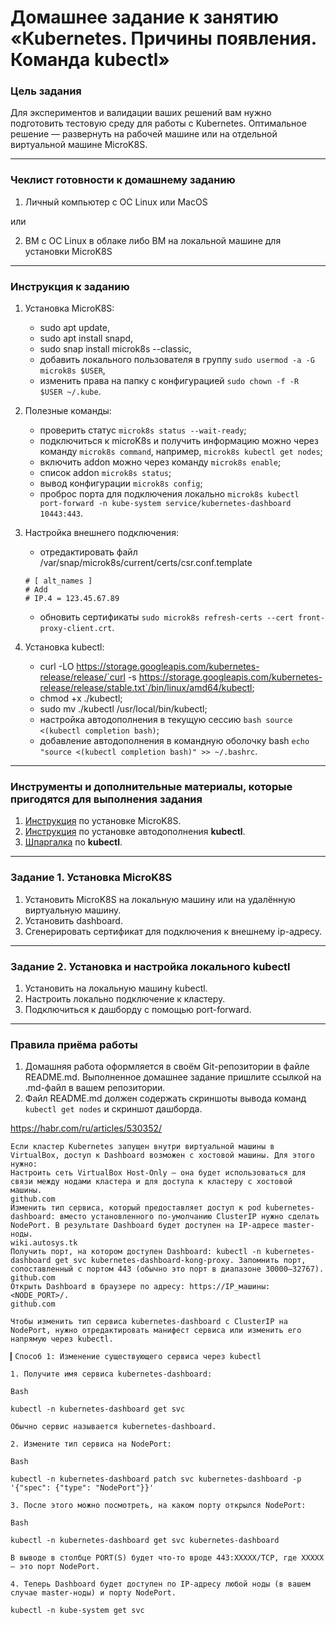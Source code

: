# Домашнее задание к занятию «Kubernetes. Причины появления. Команда kubectl»

### Цель задания

Для экспериментов и валидации ваших решений вам нужно подготовить тестовую среду для работы с Kubernetes. Оптимальное решение — развернуть на рабочей машине или на отдельной виртуальной машине MicroK8S.

------

### Чеклист готовности к домашнему заданию

1. Личный компьютер с ОС Linux или MacOS 

или

2. ВМ c ОС Linux в облаке либо ВМ на локальной машине для установки MicroK8S  

------

### Инструкция к заданию

1. Установка MicroK8S:
    - sudo apt update,
    - sudo apt install snapd,
    - sudo snap install microk8s --classic,
    - добавить локального пользователя в группу `sudo usermod -a -G microk8s $USER`,
    - изменить права на папку с конфигурацией `sudo chown -f -R $USER ~/.kube`.

2. Полезные команды:
    - проверить статус `microk8s status --wait-ready`;
    - подключиться к microK8s и получить информацию можно через команду `microk8s command`, например, `microk8s kubectl get nodes`;
    - включить addon можно через команду `microk8s enable`; 
    - список addon `microk8s status`;
    - вывод конфигурации `microk8s config`;
    - проброс порта для подключения локально `microk8s kubectl port-forward -n kube-system service/kubernetes-dashboard 10443:443`.

3. Настройка внешнего подключения:
    - отредактировать файл /var/snap/microk8s/current/certs/csr.conf.template
    ```shell
    # [ alt_names ]
    # Add
    # IP.4 = 123.45.67.89
    ```
    - обновить сертификаты `sudo microk8s refresh-certs --cert front-proxy-client.crt`.

4. Установка kubectl:
    - curl -LO https://storage.googleapis.com/kubernetes-release/release/`curl -s https://storage.googleapis.com/kubernetes-release/release/stable.txt`/bin/linux/amd64/kubectl;
    - chmod +x ./kubectl;
    - sudo mv ./kubectl /usr/local/bin/kubectl;
    - настройка автодополнения в текущую сессию `bash source <(kubectl completion bash)`;
    - добавление автодополнения в командную оболочку bash `echo "source <(kubectl completion bash)" >> ~/.bashrc`.

------

### Инструменты и дополнительные материалы, которые пригодятся для выполнения задания

1. [Инструкция](https://microk8s.io/docs/getting-started) по установке MicroK8S.
2. [Инструкция](https://kubernetes.io/ru/docs/reference/kubectl/cheatsheet/#bash) по установке автодополнения **kubectl**.
3. [Шпаргалка](https://kubernetes.io/ru/docs/reference/kubectl/cheatsheet/) по **kubectl**.

------

### Задание 1. Установка MicroK8S

1. Установить MicroK8S на локальную машину или на удалённую виртуальную машину.
2. Установить dashboard.
3. Сгенерировать сертификат для подключения к внешнему ip-адресу.

------

### Задание 2. Установка и настройка локального kubectl
1. Установить на локальную машину kubectl.
2. Настроить локально подключение к кластеру.
3. Подключиться к дашборду с помощью port-forward.

------

### Правила приёма работы

1. Домашняя работа оформляется в своём Git-репозитории в файле README.md. Выполненное домашнее задание пришлите ссылкой на .md-файл в вашем репозитории.
2. Файл README.md должен содержать скриншоты вывода команд `kubectl get nodes` и скриншот дашборда.



https://habr.com/ru/articles/530352/

```
Если кластер Kubernetes запущен внутри виртуальной машины в VirtualBox, доступ к Dashboard возможен с хостовой машины. Для этого нужно:
Настроить сеть VirtualBox Host-Only — она будет использоваться для связи между нодами кластера и для доступа к кластеру с хостовой машины. 
github.com
Изменить тип сервиса, который предоставляет доступ к pod kubernetes-dashboard: вместо установленного по-умолчанию ClusterIP нужно сделать NodePort. В результате Dashboard будет доступен на IP-адресе master-ноды. 
wiki.autosys.tk
Получить порт, на котором доступен Dashboard: kubectl -n kubernetes-dashboard get svc kubernetes-dashboard-kong-proxy. Запомнить порт, сопоставленный с портом 443 (обычно это порт в диапазоне 30000–32767). 
github.com
Открыть Dashboard в браузере по адресу: https://IP_машины:<NODE_PORT>/. 
github.com
```

```
Чтобы изменить тип сервиса kubernetes-dashboard с ClusterIP на NodePort, нужно отредактировать манифест сервиса или изменить его напрямую через kubectl.

▎Способ 1: Изменение существующего сервиса через kubectl

1. Получите имя сервиса kubernetes-dashboard:

Bash

kubectl -n kubernetes-dashboard get svc

Обычно сервис называется kubernetes-dashboard.

2. Измените тип сервиса на NodePort:

Bash

kubectl -n kubernetes-dashboard patch svc kubernetes-dashboard -p '{"spec": {"type": "NodePort"}}'

3. После этого можно посмотреть, на каком порту открылся NodePort:

Bash

kubectl -n kubernetes-dashboard get svc kubernetes-dashboard

В выводе в столбце PORT(S) будет что-то вроде 443:XXXXX/TCP, где XXXXX — это порт NodePort.

4. Теперь Dashboard будет доступен по IP-адресу любой ноды (в вашем случае master-ноды) и порту NodePort.
```

`kubectl -n kube-system get svc`
